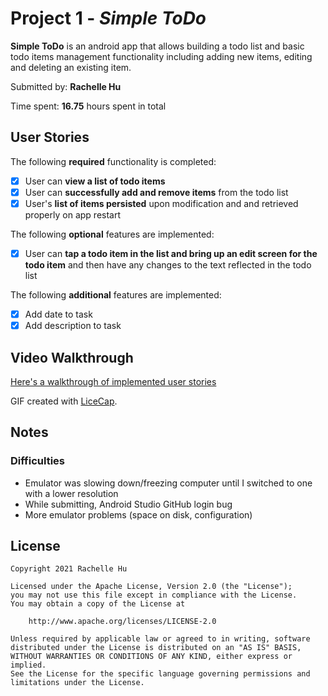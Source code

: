 # Project 1 - *Simple ToDo*

**Simple ToDo** is an android app that allows building a todo list and basic todo items management functionality including adding new items, editing and deleting an existing item.

Submitted by: **Rachelle Hu**

Time spent: **16.75** hours spent in total

## User Stories

The following **required** functionality is completed:

* [x] User can **view a list of todo items**
* [x] User can **successfully add and remove items** from the todo list
* [x] User's **list of items persisted** upon modification and and retrieved properly on app restart

The following **optional** features are implemented:

* [x] User can **tap a todo item in the list and bring up an edit screen for the todo item** and then have any changes to the text reflected in the todo list

The following **additional** features are implemented:

* [x] Add date to task
* [x] Add description to task

## Video Walkthrough

[Here's a walkthrough of implemented user stories](https://i.imgur.com/PtxWLpe.mp4)

GIF created with [LiceCap](http://www.cockos.com/licecap/).

## Notes

### Difficulties
* Emulator was slowing down/freezing computer until I switched to one with a lower resolution
* While submitting, Android Studio GitHub login bug
* More emulator problems (space on disk, configuration)

## License

    Copyright 2021 Rachelle Hu

    Licensed under the Apache License, Version 2.0 (the "License");
    you may not use this file except in compliance with the License.
    You may obtain a copy of the License at

        http://www.apache.org/licenses/LICENSE-2.0

    Unless required by applicable law or agreed to in writing, software
    distributed under the License is distributed on an "AS IS" BASIS,
    WITHOUT WARRANTIES OR CONDITIONS OF ANY KIND, either express or implied.
    See the License for the specific language governing permissions and
    limitations under the License.
